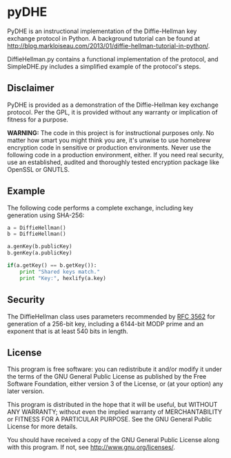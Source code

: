 # pyDHE
PyDHE is an instructional implementation of the Diffie-Hellman key exchange protocol in Python. A background tutorial can be found at <http://blog.markloiseau.com/2013/01/diffie-hellman-tutorial-in-python/>.

DiffieHellman.py contains a functional implementation of the protocol, and SimpleDHE.py includes a simplified example of the protocol's steps.

## Disclaimer
PyDHE is provided as a demonstration of the Diffie-Hellman key exchange protocol. Per the GPL, it is provided without any warranty or implication of fitness for a purpose.

**WARNING:** The code in this project is for instructional purposes only. No matter how smart you might think you are, it's unwise to use homebrew encryption code in sensitive or production environments. Never use the following code in a production environment, either. If you need real security, use an established, audited and thoroughly tested encryption package like OpenSSL or GNUTLS.

## Example
The following code performs a complete exchange, including key generation using SHA-256:

```python
a = DiffieHellman()
b = DiffieHellman()

a.genKey(b.publicKey)
b.genKey(a.publicKey)

if(a.getKey() == b.getKey()):
	print "Shared keys match."
	print "Key:", hexlify(a.key)

``` 

## Security
The DiffieHellman class uses parameters recommended by [RFC 3562](http://www.rfc-editor.org/rfc/rfc3526.txt) for generation of a 256-bit key, including a 6144-bit MODP prime and an exponent that is at least 540 bits in length.

## License
This program is free software: you can redistribute it and/or modify
it under the terms of the GNU General Public License as published by
the Free Software Foundation, either version 3 of the License, or
(at your option) any later version.

This program is distributed in the hope that it will be useful,
but WITHOUT ANY WARRANTY; without even the implied warranty of
MERCHANTABILITY or FITNESS FOR A PARTICULAR PURPOSE.  See the
GNU General Public License for more details.

You should have received a copy of the GNU General Public License
along with this program.  If not, see <http://www.gnu.org/licenses/>.